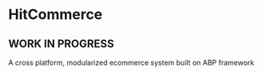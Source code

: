 # HitCommerce

## WORK IN PROGRESS
A cross platform, modularized ecommerce system built on ABP framework
